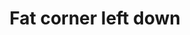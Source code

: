---
title: Fat corner left down
tags: ["fat", "corner", "left", "down", "direction", "pointing", "movement"]
icon: fat-corner-left-down
svg: '<svg xmlns="http://www.w3.org/2000/svg" width="24" height="24" fill="none" viewBox="0 0 24 24" stroke-width="1.5" stroke-linecap="round" stroke-linejoin="round" stroke="currentColor"><path d="M19.923 3q-4.216 3.303-4.785 5.866-.569 2.564-.172 4.88H20L11.786 21 4 13.747h4.784Q8.82 9.46 12 6.46T19.923 3"/></svg>'
---